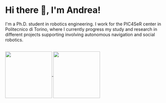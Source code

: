 # Hi there 👋, I'm Andrea!

<p align="justify">
  
I'm a Ph.D. student in robotics engineering. I work for the PIC4SeR center in Politecnico di Torino, where I currently progress my study and research in different projects supporting involving autonomous navigation and social robotics.

##
<a href="https://github.com/Fixit-Davide/github-readme-stats">
  <picture>
    <source
      srcset="https://github-readme-stats.vercel.app/api?username=andreaostuni&show_icons=true&theme=dark"
      media="(prefers-color-scheme: dark)"
    />
    <source
      srcset="https://github-readme-stats.vercel.app/api?username=andreaostuni&show_icons=true"
      media="(prefers-color-scheme: light), (prefers-color-scheme: no-preference)"
    />
    <img height=150 align="center" src="https://github-readme-stats-sigma-five.vercel.app/api?username=andreaostuni&show_icons=true" />
  </picture>
</a>
<!-- <a href="https://github.com/Fixit-Davide/github-readme-stats">
  <img height=150 align="center" src="https://github-readme-stats-sigma-five.vercel.app/api?username=andreaostuni&show_icons=true&theme=dracula&rank_icon=github&count_private=true" />
</a> -->
<a href="https://github.com/anuraghazra/convoychat">
  <picture>
    <source
      srcset="https://github-readme-stats.vercel.app/api?username=andreaostuni&show_icons=true&theme=dark"
      media="(prefers-color-scheme: dark)"
    />
    <source
      srcset="https://github-readme-stats.vercel.app/api?username=andreaostuni&show_icons=true"
      media="(prefers-color-scheme: light), (prefers-color-scheme: no-preference)"
    />
  <img height=150 align="center" src="https://github-readme-stats-sigma-five.vercel.app/api/top-langs?username=andreaostuni&layout=compact&langs_count=8&card_width=310" />
  </picture>
</a>
